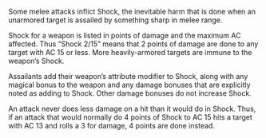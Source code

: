 Some melee attacks inflict Shock, the inevitable harm that is done when an unarmored target is assailed by something sharp in melee range. 

Shock for a weapon is listed in points of damage and the maximum AC affected. Thus “Shock 2/15” means that 2 points of damage are done to any target with AC 15 or less. More heavily-armored targets are immune to the weapon’s Shock. 

Assailants add their weapon’s attribute modifier to Shock, along with any magical bonus to the weapon and any damage bonuses that are explicitly noted as adding to Shock. Other damage bonuses do not increase Shock. 

An attack never does less damage on a hit than it would do in Shock. Thus, if an attack that would normally do 4 points of Shock to AC 15 hits a target with AC 13 and rolls a 3 for damage, 4 points are done instead.
